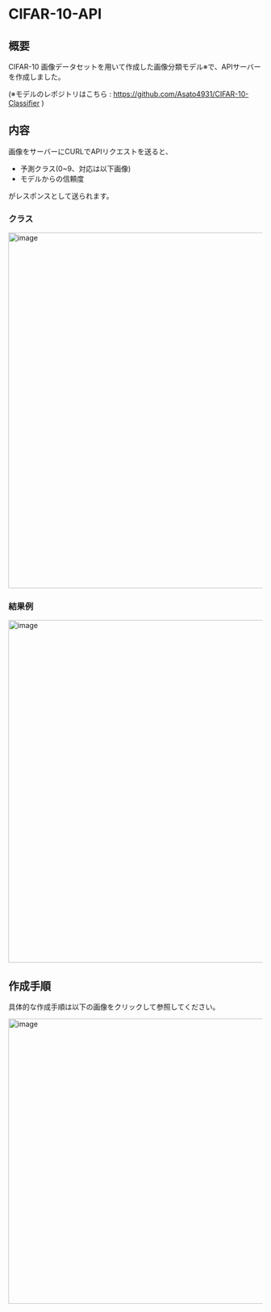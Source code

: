 # CIFAR-10-API

## 概要

CIFAR-10 画像データセットを用いて作成した画像分類モデル※で、APIサーバーを作成しました。

(※モデルのレポジトリはこちら : https://github.com/Asato4931/CIFAR-10-Classifier )

## 内容

画像をサーバーにCURLでAPIリクエストを送ると、

- 予測クラス(0~9、対応は以下画像)
- モデルからの信頼度


がレスポンスとして送られます。


### クラス

<img width="705" alt="image" src="https://github.com/Asato4931/CIFAR-10-API/assets/108675293/7c8d545f-f11f-4e95-8caa-8a3602b415b9">


### 結果例

<img width="679" alt="image" src="https://github.com/Asato4931/CIFAR-10-API/assets/108675293/6f349887-2b1b-497b-9004-67fd6a27ec4a">



## 作成手順

具体的な作成手順は以下の画像をクリックして参照してください。

<a href = https://qiita.com/asato4931/private/fd3b13ca22ca9cf3b4ea>
  <img width="565" alt="image" src="https://github.com/Asato4931/CIFAR-10-API/assets/108675293/02e50ff0-bc49-423d-a7c9-c9ed9bd592ff">
</a>


